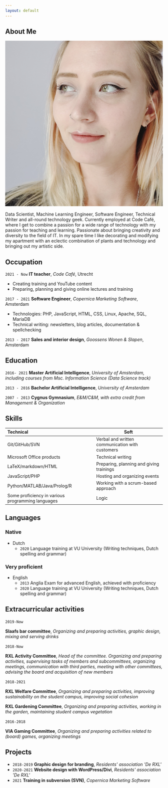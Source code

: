```yaml
---
layout: default
---
```


## About Me

<img class="profile-picture" src="profile.jpg">

Data Scientist, Machine Learning Engineer, Software Engineer, Technical Writer and all-round technology geek. Currently employed at Code Café, where I get to combine a passion for a wide range of technology with my passion for teaching and learning. Passionate about bringing creativity and diversity to the field of IT. In my spare time I like decorating and modifying my apartment with an eclectic combination of plants and technology and bringing out my artistic side.

## Occupation
`2021 - Now`
**IT teacher**, *Code Café*, Utrecht

- Creating training and YouTube content
- Preparing, planning and giving online lectures and training

`2017 - 2021`
**Software Engineer**, *Copernica Marketing Software*, Amsterdam

- Technologies: PHP, JavaScript, HTML, CSS, Linux, Apache, SQL, MariaDB
- Technical writing: newsletters, blog articles, documentation & spellchecking

`2013 - 2017`
**Sales and interior design**, *Goossens Wonen & Slapen*, Amsterdam

## Education

`2016- 2021`
**Master Artificial Intelligence**, *University of Amsterdam, including courses from Msc. Information Science (Data Science track)*

`2013 - 2016`
**Bachelor Artificial Intelligence**, *University of Amsterdam*

`2007 - 2013`
**Cygnus Gymnasium**, *E&M/C&M, with extra credit from Management & Organization*

## Skills

| Technical                                         | Soft                                            |
| :------------------------------------------------ | ----------------------------------------------- |
| Git/GitHub/SVN                                    | Verbal and written communication with customers |
| Microsoft Office products                         | Technical writing                               |
| LaTeX/markdown/HTML                               | Preparing, planning and giving trainings        |
| JavaScript/PHP                                    | Hosting and organizing events                   |
| Python/MATLAB/Java/Prolog/R                       | Working with a scrum-based approach             |
| Some proficiency in various programming languages | Logic                                           |

## Languages
### Native
- Dutch
  - `2020` Language training at VU University (Writing techniques, Dutch spelling and grammar)

### Very proficient

- English
  - `2013` Anglia Exam for advanced English, achieved with proficiency
  - `2020` Language training at VU University (Writing techniques, Dutch spelling and grammar)

## Extracurricular activities

`2019-Now`

**Slaafs bar committee**, *Organizing and preparing activities, graphic design, mixing and serving drinks*

`2018-Now`

**RXL Activity Committee**, *Head of the committee. Organizing and preparing activities, supervising tasks of members and subcommittees, organizing meetings, communication with third parties, meeting with other committees, advising the board and acquisition of new members*

`2018-2021`

**RXL Welfare Committee**, *Organizing and preparing activities, improving sustainability on the student campus, improving social cohesion*

**RXL Gardening Committee**, *Organizing and preparing activities, working in the garden, maintaining student campus vegetation*

`2016-2018`

**VIA Gaming Committee**, *Organizing and preparing activities related to (board) games, organizing meetings*

## Projects

* `2018-2019` **Graphic design for branding**, *Residents' association 'De RXL'*
* `2020-2021` **Website design with WordPress/Divi**, *Residents' association 'De RXL'*
* `2021` **Training in subversion (SVN)**, *Copernica Marketing Software*
